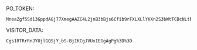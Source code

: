 PO_TOKEN:
```
MneaZgf5Sd13GppdAGj77XmegAAZC4L2jnB3bBjs6Cfib9rFXLXLlYKXn2S3bWtTCBcNLtbv1mudoDmIsRh4WFwEXYaM5J8WTQQtlPlKGq5L8xqhuJvExaW4_zyJpCF0oCZKgSXBpgFngBZG2hVfUZkaMsGn7D8W_A==
```
VISITOR_DATA:
```
Cgs1RTRrRnJYUjlGQSjY_bS-BjIKCgJVUxIEGgAgPg%3D%3D
```
